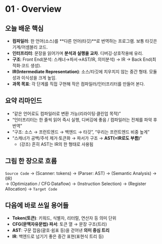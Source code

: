 # 01 · Overview

## 오늘 배운 핵심
- **컴파일러**: 한 언어(소스)를 **다른 언어(타깃)**로 번역하는 프로그램. 보통 타깃은 기계/어셈블리 코드.
- **인터프리터**: 문장을 읽어가며 **분석과 실행을 교차**. 디버깅·상호작용에 유리.
- **구조**: Front End(분석: 스캐너→파서→AST/IR, 의미분석) → IR → Back End(최적화·코드 생성).
- **IR(Intermediate Representation)**: 소스/타깃에 치우치지 않는 중간 형태. 모듈성과 이식성을 크게 높임.
- **과목 목표**: 각 단계를 직접 구현해 작은 컴파일러/인터프리터를 만들어 본다.

## 요약 리마인드
- “같은 언어로도 컴파일러로 변환 가능(리라이팅·클린업 목적)”  
- “인터프리터는 한 줄씩 읽어 즉시 실행, 디버깅에 좋음 / 컴파일러는 전체를 파악 후 번역”  
- “구조: 소스 → 프런트엔드 → 백엔드 → 타깃”, “우리는 프런트엔드 비중 높게”  
- “스캐너가 공백/주석 제거·토큰화 → 파서가 구조 → **AST(=IR로도 부름)**”
  - (강조) 흔히 AST는 IR의 한 형태로 사용됨

## 그림 한 장으로 흐름
`Source Code` → (Scanner: tokens) → (Parser: AST) → (Semantic Analysis) → (IR)  
→ (Optimization / CFG·Dataflow) → (Instruction Selection) → (Register Allocation) → `Target Code`

## 다음에 바로 쓰일 용어들
- **Token(토큰)**: 키워드, 식별자, 리터럴, 연산자 등 의미 단위
- **CFG(문맥자유문법)**·**파서**: 토큰 열 → 문장 구조(트리)
- **AST**: 구문 잡음(괄호·쉼표 등)을 걷어낸 **의미 중심 트리**
- **IR**: 백엔드로 넘기기 좋은 중간 표현(표현식 트리 등)
